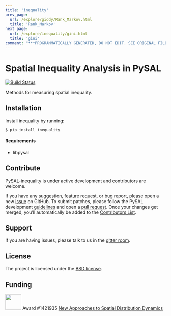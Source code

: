 ```yaml
---
title: 'inequality'
prev_page:
  url: /explore/giddy/Rank_Markov.html
  title: 'Rank_Markov'
next_page:
  url: /explore/inequality/gini.html
  title: 'gini'
comment: "***PROGRAMMATICALLY GENERATED, DO NOT EDIT. SEE ORIGINAL FILES IN /content***"
---
```

Spatial Inequality  Analysis in PySAL
=====================================

[![Build Status](https://travis-ci.org/pysal/inequality.svg?branch=master)](https://travis-ci.org/pysal/inequality)

Methods for measuring spatial inequality.


Installation
------------

Install inequality by running:

```
$ pip install inequality 
```

#### Requirements

- libpysal

Contribute
----------

PySAL-inequality is under active development and contributors are welcome.

If you have any suggestion, feature request, or bug report, please open a new [issue](https://github.com/pysal/inequality/issues) on GitHub. To submit patches, please follow the PySAL development [guidelines](http://pysal.readthedocs.io/en/latest/developers/index.html) and open a [pull request](https://github.com/pysal/inequality). Once your changes get merged, you’ll automatically be added to the [Contributors List](https://github.com/pysal/inequality/graphs/contributors).

Support
-------

If you are having issues, please talk to us in the [gitter room](https://gitter.im/pysal/giddy).

License
-------

The project is licensed under the [BSD license](https://github.com/pysal/giddy/blob/master/LICENSE.txt).

Funding
-------

<img src="figs/nsf_logo.jpg" width="50"> Award #1421935 [New Approaches to Spatial Distribution Dynamics](https://www.nsf.gov/awardsearch/showAward?AWD_ID=1421935)
